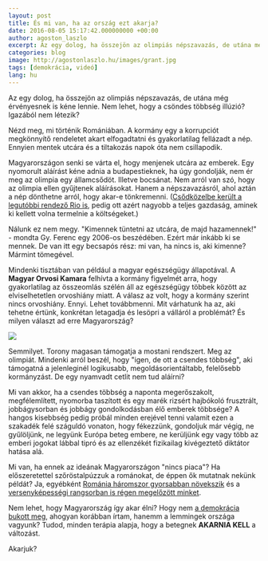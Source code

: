 ```yaml
---
layout: post
title: És mi van, ha az ország ezt akarja?
date: 2016-08-05 15:17:42.000000000 +00:00
author: agoston_laszlo
excerpt: Az egy dolog, ha összejön az olimpiás népszavazás, de utána még érvényesnek is kéne lennie. Nem lehet, hogy a csöndes többség illúzió? Igazából nem létezik?
categories: blog
image: http://agostonlaszlo.hu/images/grant.jpg
tags: [demokrácia, videó]
lang: hu
---
```


Az egy dolog, ha összejön az olimpiás népszavazás, de utána még érvényesnek is kéne lennie. Nem lehet, hogy a csöndes többség illúzió? Igazából nem létezik?

Nézd meg, mi történik Romániában. A kormány egy a korrupciót megkönnyítő rendeletet akart elfogadtatni és gyakorlatilag fellázadt a nép. Ennyien mentek utcára és a tiltakozás napok óta nem csillapodik. 

<div class="fb-video" data-href="https://www.facebook.com/hu.euronews/videos/10154656001413110/"  
  data-allowfullscreen="true" data-width="500"></div>
  
Magyarországon senki se várta el, hogy menjenek utcára az emberek. Egy nyomorult aláírást kéne adnia a budapestieknek, ha úgy gondolják, nem ér meg az olimpia egy államcsődöt. Illetve bocsánat. Nem arról van szó, hogy az olimpia ellen gyűjtenek aláírásokat. Hanem a népszavazásról, ahol aztán a nép dönthetne arról, hogy akar-e tönkremenni. ([Csődközelbe került a legutóbbi rendező Rio is](http://24.hu/fn/gazdasag/2016/08/29/csodkozelbe-kerult-rio-az-olimpia-miatt/), pedig ott azért nagyobb a teljes gazdaság, aminek ki kellett volna termelnie a költségeket.)

Nálunk ez nem megy. "Kimennek tüntetni az utcára, de majd hazamennek!" - mondta Gy. Ferenc egy 2006-os beszédében. Ezért már inkább ki se mennek. De van itt egy becsapós rész: mi van, ha nincs is, aki kimenne? Mármint tömegével.

Mindenki tisztában van például a magyar egészségügy állapotával. A **Magyar Orvosi Kamara** felhívta a kormány figyelmét arra, hogy gyakorlatilag az összeomlás szélén áll az egészségügy többek között az elviselhetetlen orvoshiány miatt. A válasz az volt, hogy a kormány szerint nincs orvoshiány. Ennyi. Lehet továbbmenni. Mit várhatunk ha az, aki tehetne értünk, konkrétan letagadja és lesöpri a válláról a problémát? És milyen választ ad erre Magyarország?

![](http://agostonlaszlo.hu/images/tamogatottsag.jpg.jpg)

Semmilyet. Torony magasan támogatja a mostani rendszert. Meg az olimpiát. Mindenki arról beszél, hogy "igen, de ott a csendes többség", aki támogatná a jelenleginél logikusabb, megoldásorientáltabb, felelősebb kormányzást. De egy nyamvadt cetlit nem tud aláírni? 

Mi van akkor, ha a csendes többség a naponta megerőszakolt, megfélemlített, nyomorba taszított és egy marék rizsért hajbókoló frusztrált, jobbágysorban és jobbágy gondolkodásban élő emberek többsége? A hangos kisebbség pedig próbál minden erejével tenni valamit ezen a szakadék felé száguldó vonaton, hogy fékezzünk, gondoljuk már végig, ne gyűlöljünk, ne legyünk Európa beteg embere, ne kerüljünk egy vagy több az emberi jogokat lábbal tipró és az ellenzékét fizikailag kivégeztető diktátor hatása alá. 

Mi van, ha ennek az ideának Magyarországon "nincs piaca"? Ha előszeretettel szőröstalpúzzuk a románokat, de éppen ők mutatnak nekünk példát? Ja, egyébként [Románia háromszor gyorsabban növekszik](http://www.vg.hu/gazdasag/makrogazdasag/tobb-mint-haromszor-akkorat-nott-a-roman-gazdasag-mint-a-magyar-474018) és a [versenyképességi rangsorban is régen megelőzött minket](http://www.maszol.ro/index.php/gazdasag/53759-versenykepessegben-romania-megel-zi-magyarorszagot).

Nem lehet, hogy Magyarország így akar élni? Hogy nem [a demokrácia bukott meg](http://agostonlaszlo.hu/blog/a-demokracia-megbukott/), ahogyan korábban írtam, hanemm a lemmingek országa vagyunk? Tudod, minden terápia alapja, hogy a betegnek **AKARNIA KELL** a változást.

Akarjuk?
